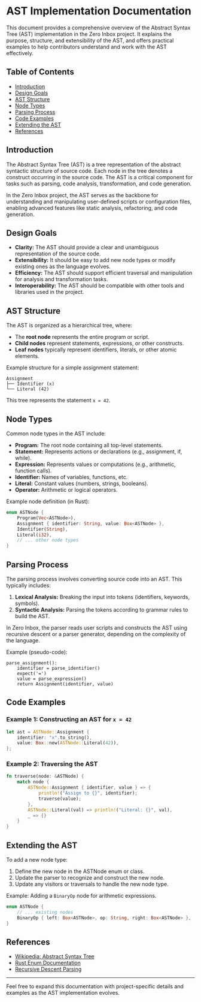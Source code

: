 # AST Implementation Documentation

This document provides a comprehensive overview of the Abstract Syntax Tree (AST) implementation in the Zero Inbox project. It explains the purpose, structure, and extensibility of the AST, and offers practical examples to help contributors understand and work with the AST effectively.

## Table of Contents
- [Introduction](#introduction)
- [Design Goals](#design-goals)
- [AST Structure](#ast-structure)
- [Node Types](#node-types)
- [Parsing Process](#parsing-process)
- [Code Examples](#code-examples)
- [Extending the AST](#extending-the-ast)
- [References](#references)

## Introduction
The Abstract Syntax Tree (AST) is a tree representation of the abstract syntactic structure of source code. Each node in the tree denotes a construct occurring in the source code. The AST is a critical component for tasks such as parsing, code analysis, transformation, and code generation.

In the Zero Inbox project, the AST serves as the backbone for understanding and manipulating user-defined scripts or configuration files, enabling advanced features like static analysis, refactoring, and code generation.

## Design Goals
- **Clarity:** The AST should provide a clear and unambiguous representation of the source code.
- **Extensibility:** It should be easy to add new node types or modify existing ones as the language evolves.
- **Efficiency:** The AST should support efficient traversal and manipulation for analysis and transformation tasks.
- **Interoperability:** The AST should be compatible with other tools and libraries used in the project.

## AST Structure
The AST is organized as a hierarchical tree, where:
- The **root node** represents the entire program or script.
- **Child nodes** represent statements, expressions, or other constructs.
- **Leaf nodes** typically represent identifiers, literals, or other atomic elements.

Example structure for a simple assignment statement:

```
Assignment
├── Identifier (x)
└── Literal (42)
```

This tree represents the statement `x = 42`.

## Node Types
Common node types in the AST include:

- **Program:** The root node containing all top-level statements.
- **Statement:** Represents actions or declarations (e.g., assignment, if, while).
- **Expression:** Represents values or computations (e.g., arithmetic, function calls).
- **Identifier:** Names of variables, functions, etc.
- **Literal:** Constant values (numbers, strings, booleans).
- **Operator:** Arithmetic or logical operators.

Example node definition (in Rust):
```rust
enum ASTNode {
    Program(Vec<ASTNode>),
    Assignment { identifier: String, value: Box<ASTNode> },
    Identifier(String),
    Literal(i32),
    // ... other node types
}
```

## Parsing Process
The parsing process involves converting source code into an AST. This typically includes:
1. **Lexical Analysis:** Breaking the input into tokens (identifiers, keywords, symbols).
2. **Syntactic Analysis:** Parsing the tokens according to grammar rules to build the AST.

In Zero Inbox, the parser reads user scripts and constructs the AST using recursive descent or a parser generator, depending on the complexity of the language.

Example (pseudo-code):
```
parse_assignment():
    identifier = parse_identifier()
    expect('=')
    value = parse_expression()
    return Assignment(identifier, value)
```

## Code Examples
### Example 1: Constructing an AST for `x = 42`
```rust
let ast = ASTNode::Assignment {
    identifier: "x".to_string(),
    value: Box::new(ASTNode::Literal(42)),
};
```

### Example 2: Traversing the AST
```rust
fn traverse(node: &ASTNode) {
    match node {
        ASTNode::Assignment { identifier, value } => {
            println!("Assign to {}", identifier);
            traverse(value);
        },
        ASTNode::Literal(val) => println!("Literal: {}", val),
        _ => {}
    }
}
```

## Extending the AST
To add a new node type:
1. Define the new node in the ASTNode enum or class.
2. Update the parser to recognize and construct the new node.
3. Update any visitors or traversals to handle the new node type.

Example: Adding a `BinaryOp` node for arithmetic expressions.
```rust
enum ASTNode {
    // ... existing nodes
    BinaryOp { left: Box<ASTNode>, op: String, right: Box<ASTNode> },
}
```

## References
- [Wikipedia: Abstract Syntax Tree](https://en.wikipedia.org/wiki/Abstract_syntax_tree)
- [Rust Enum Documentation](https://doc.rust-lang.org/book/ch06-01-defining-an-enum.html)
- [Recursive Descent Parsing](https://en.wikipedia.org/wiki/Recursive_descent_parser)

---
Feel free to expand this documentation with project-specific details and examples as the AST implementation evolves.
